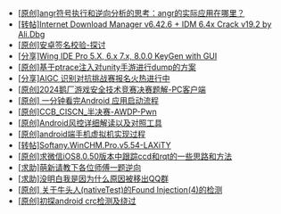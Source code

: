 + [[原创]angr符号执行和逆向分析的思考：angr的实际应用在哪里？](https://bbs.kanxue.com/thread-281552.htm)
+ [[转帖]Internet Download Manager v6.42.6 + IDM 6.4x Crack v19.2 by Ali.Dbg](https://bbs.kanxue.com/thread-281044.htm)
+ [[原创]安卓签名校验-探讨](https://bbs.kanxue.com/thread-285647.htm)
+ [[分享]Wing IDE Pro 5.X, 6.x 7.x, 8.0.0 KeyGen with GUI](https://bbs.kanxue.com/thread-255434.htm)
+ [[原创]基于ptrace注入对unity手游进行dump的方案](https://bbs.kanxue.com/thread-286222.htm)
+ [[分享]AIGC 识别对抗挑战赛报名火热进行中](https://bbs.kanxue.com/thread-286577.htm)
+ [[原创]2024鹅厂游戏安全技术竞赛决赛题解-PC客户端](https://bbs.kanxue.com/thread-281459.htm)
+ [[原创] 一分钟看完Android 应用启动流程](https://bbs.kanxue.com/thread-284686.htm)
+ [[原创]CCB_CISCN_半决赛-AWDP-Pwn](https://bbs.kanxue.com/thread-286086.htm)
+ [[原创]Android风控详细解读以及对照工具](https://bbs.kanxue.com/thread-286120.htm)
+ [[原创]android端手机虚拟机实现过程](https://bbs.kanxue.com/thread-286534.htm)
+ [[转帖]Softany.WinCHM.Pro.v5.54-LAXiTY](https://bbs.kanxue.com/thread-286579.htm)
+ [[原创]求微信iOS8.0.50版本中跟踪ccd和rqt的一些思路和方法](https://bbs.kanxue.com/thread-283400.htm)
+ [[求助]萌新请教下各位师傅一题逆向](https://bbs.kanxue.com/thread-286524.htm)
+ [[求助]没明白我是因为什么原因被移出QQ群](https://bbs.kanxue.com/thread-286581.htm)
+ [[原创] 关于牛头人(nativeTest)的Found Injection(4)的检测](https://bbs.kanxue.com/thread-286580.htm)
+ [[原创]初探android crc检测及绕过](https://bbs.kanxue.com/thread-285790.htm)
